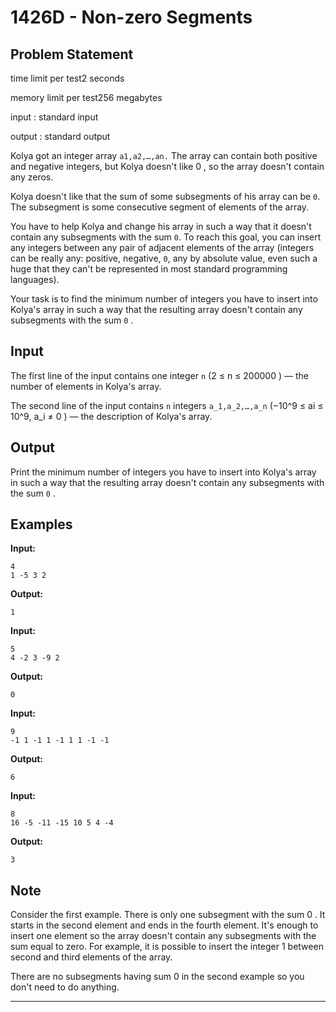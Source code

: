 # 1426D - Non-zero Segments

## Problem Statement
time limit per test2 seconds

memory limit per test256 megabytes

input : standard input

output : standard output


Kolya got an integer array `a1,a2,…,an.` The array can contain both positive and negative integers, but Kolya doesn't like 0
, so the array doesn't contain any zeros.

Kolya doesn't like that the sum of some subsegments of his array can be `0`. The subsegment is some consecutive segment of elements of the array.

You have to help Kolya and change his array in such a way that it doesn't contain any subsegments with the sum `0`.
To reach this goal, you can insert any integers between any pair of adjacent elements of the array (integers can be really any: positive, negative, `0`, any by absolute value, even such a huge that they can't be represented in most standard programming languages).

Your task is to find the minimum number of integers you have to insert into Kolya's array in such a way that the resulting array doesn't contain any subsegments with the sum `0`
.

## Input

The first line of the input contains one integer `n`
(2 ≤ n ≤ 200000
) — the number of elements in Kolya's array.

The second line of the input contains `n`
integers `a_1,a_2,…,a_n`
(−10^9 ≤ ai ≤ 10^9, a_i ≠ 0
) — the description of Kolya's array.

## Output

Print the minimum number of integers you have to insert into Kolya's array in such a way that the resulting array doesn't contain any subsegments with the sum `0`
.

## Examples

**Input:**
```
4
1 -5 3 2
```

**Output:**
```
1
```

**Input:**
```
5
4 -2 3 -9 2
```

**Output:**
```
0
```

**Input:**
```
9
-1 1 -1 1 -1 1 1 -1 -1
```

**Output:**
```
6
```

**Input:**
```
8
16 -5 -11 -15 10 5 4 -4
```

**Output:**
```
3
```

## Note

Consider the first example. There is only one subsegment with the sum 0
. It starts in the second element and ends in the fourth element. It's enough to insert one element so the array doesn't contain any subsegments with the sum equal to zero. For example, it is possible to insert the integer 1
between second and third elements of the array.

There are no subsegments having sum 0
in the second example so you don't need to do anything.

---